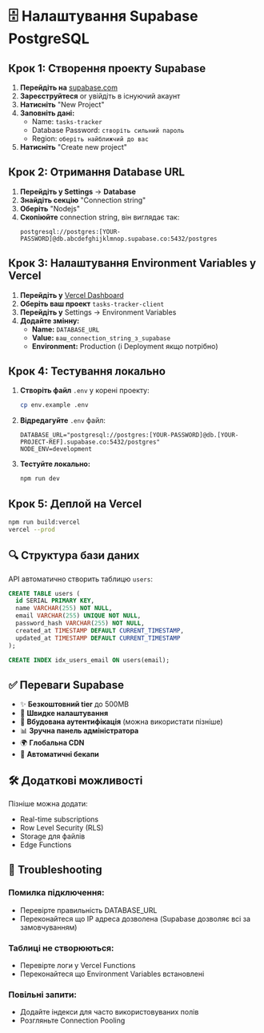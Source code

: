 # 🗄️ Налаштування Supabase PostgreSQL

## Крок 1: Створення проекту Supabase

1. **Перейдіть на** [supabase.com](https://supabase.com)
2. **Зареєструйтеся** or увійдіть в існуючий акаунт
3. **Натисніть** "New Project"
4. **Заповніть дані:**
   - Name: `tasks-tracker`
   - Database Password: `створіть сильний пароль`
   - Region: `оберіть найближчий до вас`
5. **Натисніть** "Create new project"

## Крок 2: Отримання Database URL

1. **Перейдіть у Settings** → **Database**
2. **Знайдіть секцію** "Connection string"
3. **Оберіть** "Nodejs" 
4. **Скопіюйте** connection string, він виглядає так:
   ```
   postgresql://postgres:[YOUR-PASSWORD]@db.abcdefghijklmnop.supabase.co:5432/postgres
   ```

## Крок 3: Налаштування Environment Variables у Vercel

1. **Перейдіть у** [Vercel Dashboard](https://vercel.com/dashboard)
2. **Оберіть ваш проект** `tasks-tracker-client`
3. **Перейдіть у** Settings → Environment Variables
4. **Додайте змінну:**
   - **Name:** `DATABASE_URL`
   - **Value:** `ваш_connection_string_з_supabase`
   - **Environment:** Production (і Deployment якщо потрібно)

## Крок 4: Тестування локально

1. **Створіть файл** `.env` у корені проекту:
   ```bash
   cp env.example .env
   ```

2. **Відредагуйте** `.env` файл:
   ```env
   DATABASE_URL="postgresql://postgres:[YOUR-PASSWORD]@db.[YOUR-PROJECT-REF].supabase.co:5432/postgres"
   NODE_ENV=development
   ```

3. **Тестуйте локально:**
   ```bash
   npm run dev
   ```

## Крок 5: Деплой на Vercel

```bash
npm run build:vercel
vercel --prod
```

## 🔍 Структура бази даних

API автоматично створить таблицю `users`:

```sql
CREATE TABLE users (
  id SERIAL PRIMARY KEY,
  name VARCHAR(255) NOT NULL,
  email VARCHAR(255) UNIQUE NOT NULL,
  password_hash VARCHAR(255) NOT NULL,
  created_at TIMESTAMP DEFAULT CURRENT_TIMESTAMP,
  updated_at TIMESTAMP DEFAULT CURRENT_TIMESTAMP
);

CREATE INDEX idx_users_email ON users(email);
```

## ✅ Переваги Supabase

- ✨ **Безкоштовний tier** до 500MB
- 🚀 **Швидке налаштування** 
- 🔐 **Вбудована аутентифікація** (можна використати пізніше)
- 📊 **Зручна панель адміністратора**
- 🌍 **Глобальна CDN**
- 📝 **Автоматичні бекапи**

## 🛠️ Додаткові можливості

Пізніше можна додати:
- Real-time subscriptions
- Row Level Security (RLS)
- Storage для файлів
- Edge Functions

## 🔧 Troubleshooting

### Помилка підключення:
- Перевірте правильність DATABASE_URL
- Переконайтеся що IP адреса дозволена (Supabase дозволяє всі за замовчуванням)

### Таблиці не створюються:
- Перевірте логи у Vercel Functions
- Переконайтеся що Environment Variables встановлені

### Повільні запити:
- Додайте індекси для часто використовуваних полів
- Розгляньте Connection Pooling 
